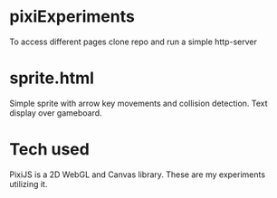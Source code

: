# pixiExperiments

To access different pages clone repo and run a simple http-server

# sprite.html

Simple sprite with arrow key movements and collision detection. Text display over gameboard.

# Tech used

PixiJS is a 2D WebGL and Canvas library. These are my experiments utilizing it.
